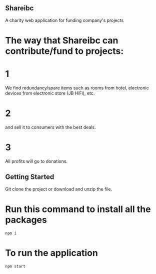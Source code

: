 ## Shareibc

A charity web application for funding company's projects

# The way that Shareibc can contribute/fund to projects:
# 1
We find redundancy/spare items such as rooms from hotel, electronic devices from electronic store (JB HiFi), etc.
# 2
and sell it to consumers with the best deals.
# 3
All profits will go to donations.
## Getting Started
Git clone the project or download and unzip the file.

# Run this command to install all the packages
```
npm i
```
# To run the application
```
npm start
```

